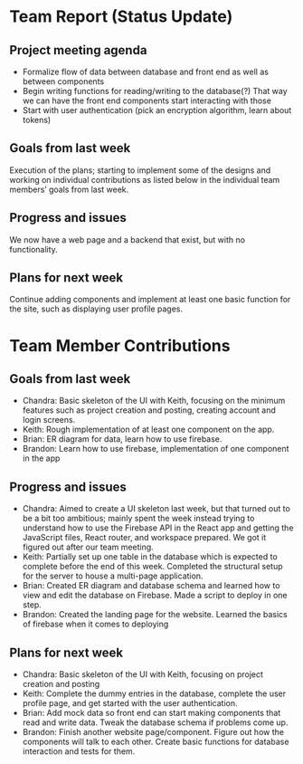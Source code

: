 # Team Report (Status Update)
## Project meeting agenda
* Formalize flow of data between database and front end as well as between components
* Begin writing functions for reading/writing to the database(?) That way we can have the front end components start interacting with those
* Start with user authentication (pick an encryption algorithm, learn about tokens)

## Goals from last week
Execution of the plans; starting to implement some of the designs and working on individual contributions as listed below in the individual team members’ goals from last week.

## Progress and issues
We now have a web page and a backend that exist, but with no functionality. 

## Plans for next week
Continue adding components and implement at least one basic function for the site, such as displaying user profile pages.

# Team Member Contributions
## Goals from last week
* Chandra: Basic skeleton of the UI with Keith, focusing on the minimum features such as project creation and posting, creating account and login screens.
* Keith: Rough implementation of at least one component on the app.
* Brian: ER diagram for data, learn how to use firebase.
* Brandon: Learn how to use firebase, implementation of one component in the app

## Progress and issues
* Chandra: Aimed to create a UI skeleton last week, but that turned out to be a bit too ambitious; mainly spent the week instead trying to understand how to use the Firebase API in the React app and getting the JavaScript files, React router, and workspace prepared. We got it figured out after our team meeting.
* Keith: Partially set up one table in the database which is expected to complete before the end of this week. Completed the structural setup for the server to house a multi-page application.
* Brian: Created ER diagram and database schema and learned how to view and edit the database on Firebase. Made a script to deploy in one step.
* Brandon: Created the landing page for the website. Learned the basics of firebase when it comes to deploying

## Plans for next week
* Chandra: Basic skeleton of the UI with Keith, focusing on project creation and posting
* Keith: Complete the dummy entries in the database, complete the user profile page, and get started with the user authentication.
* Brian: Add mock data so front end can start making components that read and write data. Tweak the database schema if problems come up.
* Brandon: Finish another website page/component. Figure out how the components will talk to each other. Create basic functions for database interaction and tests for them.

